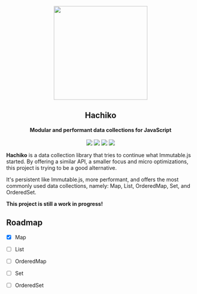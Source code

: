 <p align="center"><img src="https://raw.githubusercontent.com/philpl/hachiko/master/docs/logo.gif" width=250></p>
<h2 align="center">Hachiko</h2>
<p align="center">
<strong>Modular and performant data collections for JavaScript</strong>
<br><br>
<a href="https://travis-ci.org/philpl/hachiko"><img src="https://img.shields.io/travis/philpl/hachiko/master.svg"></a>
<a href="https://coveralls.io/github/philpl/hachiko"><img src="https://img.shields.io/coveralls/philpl/hachiko/master.svg"></a>
<a href="https://npmjs.com/package/hachiko"><img src="https://img.shields.io/npm/dm/hachiko.svg"></a>
<a href="https://npmjs.com/package/hachiko"><img src="https://img.shields.io/npm/v/hachiko.svg"></a>
</p>

**Hachiko** is a data collection library that tries to continue what Immutable.js started.
By offering a similar API, a smaller focus and micro optimizations, this project is trying
to be a good alternative.

It's persistent like Immutable.js, more performant, and offers the most commonly used
data collections, namely: Map, List, OrderedMap, Set, and OrderedSet.

**This project is still a work in progress!**

## Roadmap

- [x] Map
- [ ] List
- [ ] OrderedMap
- [ ] Set
- [ ] OrderedSet

